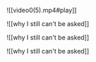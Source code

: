 ![[video0(5).mp4#play]]

![[why I still can't be asked]]

![[why I still can't be asked]]

![[why I still can't be asked]]